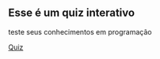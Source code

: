 ## Esse é um quiz interativo
teste seus conhecimentos em programação

[Quiz](https://matheusadir.github.io/quiz-interativo/)
